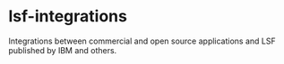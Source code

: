 # lsf-integrations
Integrations between commercial and open source applications and LSF published by IBM and others.
